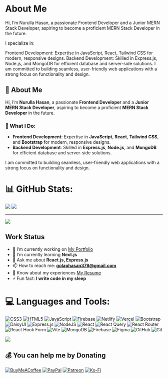 # About Me
Hi, I’m Nurulla Hasan, a passionate Frontend Developer and a Junior MERN Stack Developer, aspiring to become a proficient MERN Stack Developer in the future.

I specialize in:

Frontend Development: Expertise in JavaScript, React, Tailwind CSS for modern, responsive designs.
Backend Development: Skilled in Express.js, Node.js, and MongoDB for efficient database and server-side solutions.
I am committed to building seamless, user-friendly web applications with a strong focus on functionality and design.

## 🌟 About Me

Hi, I’m **Nurulla Hasan**, a passionate **Frontend Developer** and a **Junior MERN Stack Developer**, aspiring to become a proficient **MERN Stack Developer** in the future.

### 💼 What I Do:
- **Frontend Development**: Expertise in **JavaScript**, **React**, **Tailwind CSS**, and **Bootstrap** for modern, responsive designs.
- **Backend Development**: Skilled in **Express.js**, **Node.js**, and **MongoDB** for efficient database and server-side solutions.

I am committed to building seamless, user-friendly web applications with a strong focus on functionality and design.


# 📊 GitHub Stats:

![](https://github-readme-stats.vercel.app/api?username=Golap12&theme=tokyonight&hide_border=false&include_all_commits=false&count_private=false)  ![](https://github-readme-streak-stats.herokuapp.com/?user=Golap12&theme=tokyonight&hide_border=false)

---
[![](https://visitcount.itsvg.in/api?id=Golap12&icon=0&color=0)](https://visitcount.itsvg.in)

## Work Status
- 🔭 I’m currently working on [My Portfolio](https://your-portfolio-link.com)
- 🌱 I’m currently learning **Next.js**
- 💬 Ask me about **React.js, Express.js**
- 📫 How to reach me: **golaphasan379@gmail.com**
- 📄 Know about my experiences [My Resume](https://drive.google.com/file/d/1EM4ctU3ALqVm4H7VF9CQBiHsZi0qWCKc-F9uE0Gp6vg/view)
- ⚡ Fun fact: **I write code in my sleep**

# 💻 Languages and Tools:
![CSS3](https://img.shields.io/badge/css3-%231572B6.svg?style=for-the-badge&logo=css3&logoColor=white) ![HTML5](https://img.shields.io/badge/html5-%23E34F26.svg?style=for-the-badge&logo=html5&logoColor=white) ![JavaScript](https://img.shields.io/badge/javascript-%23323330.svg?style=for-the-badge&logo=javascript&logoColor=%23F7DF1E) ![Firebase](https://img.shields.io/badge/firebase-%23039BE5.svg?style=for-the-badge&logo=firebase) ![Netlify](https://img.shields.io/badge/netlify-%23000000.svg?style=for-the-badge&logo=netlify&logoColor=#00C7B7) ![Vercel](https://img.shields.io/badge/vercel-%23000000.svg?style=for-the-badge&logo=vercel&logoColor=white) ![Bootstrap](https://img.shields.io/badge/bootstrap-%238511FA.svg?style=for-the-badge&logo=bootstrap&logoColor=white) ![DaisyUI](https://img.shields.io/badge/daisyui-5A0EF8?style=for-the-badge&logo=daisyui&logoColor=white) ![Express.js](https://img.shields.io/badge/express.js-%23404d59.svg?style=for-the-badge&logo=express&logoColor=%2361DAFB) ![NodeJS](https://img.shields.io/badge/node.js-6DA55F?style=for-the-badge&logo=node.js&logoColor=white) ![React](https://img.shields.io/badge/react-%2320232a.svg?style=for-the-badge&logo=react&logoColor=%2361DAFB) ![React Query](https://img.shields.io/badge/-React%20Query-FF4154?style=for-the-badge&logo=react%20query&logoColor=white) ![React Router](https://img.shields.io/badge/React_Router-CA4245?style=for-the-badge&logo=react-router&logoColor=white) ![React Hook Form](https://img.shields.io/badge/React%20Hook%20Form-%23EC5990.svg?style=for-the-badge&logo=reacthookform&logoColor=white) ![Vite](https://img.shields.io/badge/vite-%23646CFF.svg?style=for-the-badge&logo=vite&logoColor=white) ![MongoDB](https://img.shields.io/badge/MongoDB-%234ea94b.svg?style=for-the-badge&logo=mongodb&logoColor=white) ![Firebase](https://img.shields.io/badge/firebase-a08021?style=for-the-badge&logo=firebase&logoColor=ffcd34) ![Figma](https://img.shields.io/badge/figma-%23F24E1E.svg?style=for-the-badge&logo=figma&logoColor=white) ![GitHub](https://img.shields.io/badge/github-%23121011.svg?style=for-the-badge&logo=github&logoColor=white) ![Git](https://img.shields.io/badge/git-%23F05033.svg?style=for-the-badge&logo=git&logoColor=white)

![](https://github-readme-stats.vercel.app/api/top-langs/?username=Golap12&theme=tokyonight&hide_border=false&include_all_commits=false&count_private=false&layout=compact)

  ## 💰 You can help me by Donating
  [![BuyMeACoffee](https://img.shields.io/badge/Buy%20Me%20a%20Coffee-ffdd00?style=for-the-badge&logo=buy-me-a-coffee&logoColor=black)](https://buymeacoffee.com/golaphasan315) [![PayPal](https://img.shields.io/badge/PayPal-00457C?style=for-the-badge&logo=paypal&logoColor=white)](https://paypal.me/golaphasan315) [![Patreon](https://img.shields.io/badge/Patreon-F96854?style=for-the-badge&logo=patreon&logoColor=white)](https://patreon.com/golaphasan315) [![Ko-Fi](https://img.shields.io/badge/Ko--fi-F16061?style=for-the-badge&logo=ko-fi&logoColor=white)](https://ko-fi.com/golaphasan315) 
